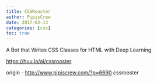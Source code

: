 ```yaml
---
title: CSSRooster
author: PipisCrew
date: 2017-02-13
categories: [css]
toc: true
---
```


A Bot that Writes CSS Classes for HTML with Deep Learning

https://huu.la/ai/cssrooster

origin - http://www.pipiscrew.com/?p=6690 cssrooster